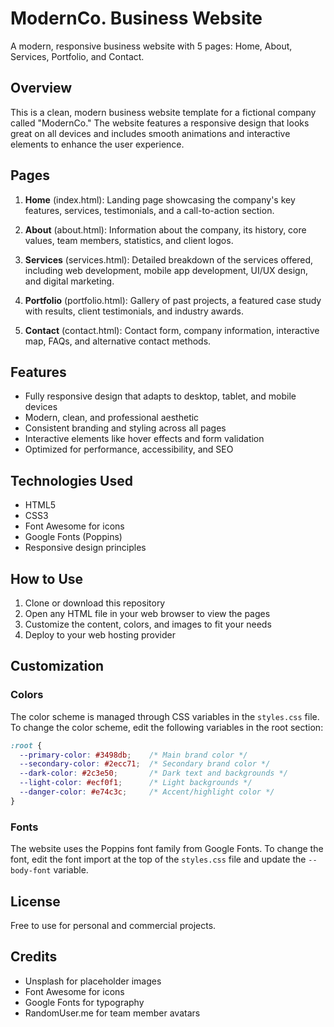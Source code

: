 # ModernCo. Business Website

A modern, responsive business website with 5 pages: Home, About, Services, Portfolio, and Contact.

## Overview

This is a clean, modern business website template for a fictional company called "ModernCo." The website features a responsive design that looks great on all devices and includes smooth animations and interactive elements to enhance the user experience.

## Pages

1. **Home** (index.html): Landing page showcasing the company's key features, services, testimonials, and a call-to-action section.

2. **About** (about.html): Information about the company, its history, core values, team members, statistics, and client logos.

3. **Services** (services.html): Detailed breakdown of the services offered, including web development, mobile app development, UI/UX design, and digital marketing.

4. **Portfolio** (portfolio.html): Gallery of past projects, a featured case study with results, client testimonials, and industry awards.

5. **Contact** (contact.html): Contact form, company information, interactive map, FAQs, and alternative contact methods.

## Features

- Fully responsive design that adapts to desktop, tablet, and mobile devices
- Modern, clean, and professional aesthetic
- Consistent branding and styling across all pages
- Interactive elements like hover effects and form validation
- Optimized for performance, accessibility, and SEO

## Technologies Used

- HTML5
- CSS3
- Font Awesome for icons
- Google Fonts (Poppins)
- Responsive design principles

## How to Use

1. Clone or download this repository
2. Open any HTML file in your web browser to view the pages
3. Customize the content, colors, and images to fit your needs
4. Deploy to your web hosting provider

## Customization

### Colors

The color scheme is managed through CSS variables in the `styles.css` file. To change the color scheme, edit the following variables in the root section:

```css
:root {
  --primary-color: #3498db;    /* Main brand color */
  --secondary-color: #2ecc71;  /* Secondary brand color */
  --dark-color: #2c3e50;       /* Dark text and backgrounds */
  --light-color: #ecf0f1;      /* Light backgrounds */
  --danger-color: #e74c3c;     /* Accent/highlight color */
}
```

### Fonts

The website uses the Poppins font family from Google Fonts. To change the font, edit the font import at the top of the `styles.css` file and update the `--body-font` variable.

## License

Free to use for personal and commercial projects.

## Credits

- Unsplash for placeholder images
- Font Awesome for icons
- Google Fonts for typography
- RandomUser.me for team member avatars 